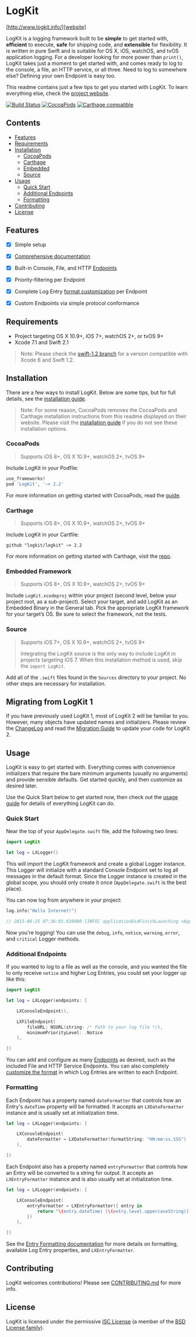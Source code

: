 # LogKit

[http://www.logkit.info/][website]

LogKit is a logging framework built to be **simple** to get started with, **efficient** to execute, **safe** for shipping code, and **extensible** for flexibility. It is written in pure Swift and is suitable for OS X, iOS, watchOS, and tvOS application logging. For a developer looking for more power than `print()`, LogKit takes just a moment to get started with, and comes ready to log to the console, a file, an HTTP service, or all three. Need to log to somewhere else? Defining your own Endpoint is easy too.

This readme contains just a few tips to get you started with LogKit. To learn everything else, check the [project website][website].

[![Build Status](https://travis-ci.org/logkit/logkit.svg?branch=master)](https://travis-ci.org/logkit/logkit)
[![CocoaPods](https://img.shields.io/badge/pod-2.2.0-blue.svg)](https://cocoapods.org/pods/LogKit)
[![Carthage compatible](https://img.shields.io/badge/Carthage-compatible-4BC51D.svg?style=flat)](https://github.com/Carthage/Carthage)


## Contents

* [Features](#features)
* [Requirements](#requirements)
* [Installation](#installation)
  * [CocoaPods](#cocoapods)
  * [Carthage](#carthage)
  * [Embedded](#embedded-framework)
  * [Source](#source)
* [Usage](#usage)
  * [Quick Start](#quick-start)
  * [Additional Endpoints](#additional-endpoints)
  * [Formatting](#formatting)
* [Contributing](#contributing)
* [License](#license)


## Features

* [x] Simple setup
* [x] [Comprehensive documentation][docs]
* [x] Built-in Console, File, and HTTP [Endpoints][endpoints]
* [x] Priority-filtering per Endpoint
* [x] Complete Log Entry [format customization][formatting] per Endpoint
* [x] Custom Endpoints via simple protocol conformance


## Requirements

* Project targeting OS X 10.9+, iOS 7+, watchOS 2+, or tvOS 9+
* Xcode 7.1 and Swift 2.1

> Note: Please check the [swift-1.2 branch](https://github.com/logkit/logkit/tree/swift-1.2) for a version compatible with Xcode 6 and Swift 1.2.


## Installation

There are a few ways to install LogKit. Below are some tips, but for full details, see the [installation guide][install].

> Note: For some reason, CocoaPods removes the CocoaPods and Carthage installation instructions from this readme displayed on their website. Please visit the [installation guide][install] if you do not see these installation options.

### CocoaPods

> Supports iOS 8+, OS X 10.9+, watchOS 2+, tvOS 9+

Include LogKit in your Podfile:

```ruby
use_frameworks!
pod 'LogKit', '~> 2.2'
```

For more information on getting started with CocoaPods, read the [guide][cocoapods].

### Carthage

> Supports iOS 8+, OS X 10.9+, watchOS 2+, tvOS 9+

Include LogKit in your Cartfile:

```
github "logkit/logkit" ~> 2.2
```

For more information on getting started with Carthage, visit the [repo][carthage].

### Embedded Framework

> Supports iOS 8+, OS X 10.9+, watchOS 2+, tvOS 9+

Include `LogKit.xcodeproj` within your project (second level, below your project root, as a sub-project). Select your target, and add LogKit as an Embedded Binary in the General tab. Pick the appropriate LogKit framework for your target’s OS. Be sure to select the framework, not the tests.

### Source

> Supports iOS 7+, OS X 10.9+, watchOS 2+, tvOS 9+
>
> Integrating the LogKit source is the only way to include LogKit in projects targeting iOS 7. When this installation method is used, skip the `import LogKit`.

Add all of the `.swift` files found in the `Sources` directory to your project. No other steps are necessary for installation.


## Migrating from LogKit 1

If you have previously used LogKit 1, most of LogKit 2 will be familiar to you. However, many objects have updated names and initializers. Please review the [ChangeLog][changelog] and read the [Migration Guide][migration] to update your code for LogKit 2.


## Usage

LogKit is easy to get started with. Everything comes with convenience initializers that require the bare minimum arguments (usually no arguments) and provide sensible defaults. Get started quickly, and then customize as desired later.

Use the Quick Start below to get started now, then check out the [usage guide][usage] for details of everything LogKit can do.

### Quick Start

Near the top of your `AppDelegate.swift` file, add the following two lines:

```swift
import LogKit

let log = LXLogger()
```

This will import the LogKit framework and create a global Logger instance. This Logger will initialize with a standard Console Endpoint set to log all messages in the default format. Since the Logger instance is created in the global scope, you should only create it once (`AppDelegate.swift` is the best place).

You can now log from anywhere in your project:

```swift
log.info("Hello Internet!")

// 2015-06-25 07:36:01.638000 [INFO] applicationDidFinishLaunching <AppDelegate.swift:23> Hello Internet!
```

Now you're logging! You can use the `debug`, `info`, `notice`, `warning`, `error`, and `critical` Logger methods.

### Additional Endpoints

If you wanted to log to a file as well as the console, and you wanted the file to only receive `notice` and higher Log Entries, you could set your logger up like this:

```swift
import LogKit

let log = LXLogger(endpoints: [

    LXConsoleEndpoint(),

    LXFileEndpoint(
        fileURL: NSURL(string: /* Path to your log file */),
        minimumPriorityLevel: .Notice
    ),

])
```

You can add and configure as many [Endpoints][endpoints] as desired, such as the included File and HTTP Service Endpoints. You can also completely [customize the format][formatting] in which Log Entries are written to each Endpoint.

### Formatting

Each Endpoint has a property named `dateFormatter` that controls how an Entry's `dateTime` property will be formatted. It accepts an `LXDateFormatter` instance and is usually set at initialization time.

```swift
let log = LXLogger(endpoints: [

    LXConsoleEndpoint(
        dateFormatter = LXDateFormatter(formatString: "HH:mm:ss.SSS")
    ),

])
```

Each Endpoint also has a property named `entryFormatter` that controls how an Entry will be converted to a string for output. It accepts an `LXEntryFormatter` instance and is also usually set at initialization time.

```swift
let log = LXLogger(endpoints: [

    LXConsoleEndpoint(
        entryFormatter = LXEntryFormatter({ entry in
            return "\(entry.dateTime) [\(entry.level.uppercaseString)] \(entry.message)"
        })
    ),

])
```

See the [Entry Formatting documentation][formatting] for more details on formatting, available Log Entry properties, and `LXEntryFormatter`.


## Contributing

LogKit welcomes contributions! Please see [CONTRIBUTING.md][contrib] for more info.


## License

LogKit is licensed under the permissive [ISC License][license] (a member of the [BSD License family][bsd]).


[website]: http://www.logkit.info/
[docs]: http://www.logkit.info/docs/2.2/
[install]: http://www.logkit.info/docs/2.2/installation/
[usage]: http://www.logkit.info/docs/2.2/usage/
[endpoints]: http://www.logkit.info/docs/2.2/endpoints/
[formatting]: http://www.logkit.info/docs/2.2/formatting/
[migration]: http://www.logkit.info/docs/2.2/migration/

[changelog]: https://github.com/logkit/logkit/blob/master/CHANGELOG.md
[contrib]: https://github.com/logkit/logkit/blob/master/CONTRIBUTING.md
[license]: https://github.com/logkit/logkit/blob/master/LICENSE.txt

[cocoapods]: https://guides.cocoapods.org/using/using-cocoapods.html
[carthage]: https://github.com/Carthage/Carthage
[bsd]: http://choosealicense.com/licenses/#isc
